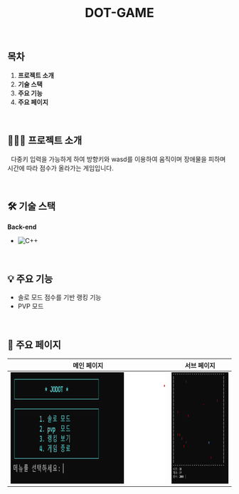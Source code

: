 <div align="center">
  <br />
  <h1>DOT-GAME</h1>
  <br />
</div>

## 목차

1. **프로젝트 소개**
2. **기술 스택**
3. **주요 기능**
4. **주요 페이지**

<br />

## 💁🏻‍♂ 프로젝트 소개

&nbsp;&nbsp;다중키 입력을 가능하게 하여 방향키와 wasd를 이용하여 움직이며 장애물을 피하며 시간에 따라 점수가 올라가는 게임입니다.

<br />

## 🛠 기술 스택
**Back-end**

- ![C++](https://img.shields.io/badge/-C++-3776AB?&logo=C++&logoColor=white)

<br />

## 💡 주요 기능

- 솔로 모드 점수를 기반 랭킹 기능
- PVP 모드 

<br />

## 📄 주요 페이지

|                               메인 페이지                               |                               서브 페이지                               | 
| :---------------------------------------------------------------------: | :---------------------------------------------------------------------: |
| <img src="./images/bb.png" alt="Sample Page" height="250px" /> | <img src="./images/bbb.png" alt="Sample Page" height="250px" /> |

<br />
